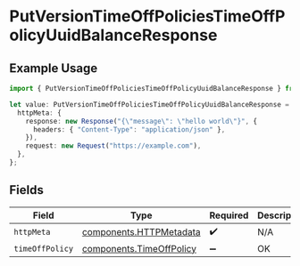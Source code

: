 # PutVersionTimeOffPoliciesTimeOffPolicyUuidBalanceResponse

## Example Usage

```typescript
import { PutVersionTimeOffPoliciesTimeOffPolicyUuidBalanceResponse } from "@gusto/embedded-api/models/operations/putversiontimeoffpoliciestimeoffpolicyuuidbalance.js";

let value: PutVersionTimeOffPoliciesTimeOffPolicyUuidBalanceResponse = {
  httpMeta: {
    response: new Response("{\"message\": \"hello world\"}", {
      headers: { "Content-Type": "application/json" },
    }),
    request: new Request("https://example.com"),
  },
};
```

## Fields

| Field                                                                | Type                                                                 | Required                                                             | Description                                                          |
| -------------------------------------------------------------------- | -------------------------------------------------------------------- | -------------------------------------------------------------------- | -------------------------------------------------------------------- |
| `httpMeta`                                                           | [components.HTTPMetadata](../../models/components/httpmetadata.md)   | :heavy_check_mark:                                                   | N/A                                                                  |
| `timeOffPolicy`                                                      | [components.TimeOffPolicy](../../models/components/timeoffpolicy.md) | :heavy_minus_sign:                                                   | OK                                                                   |